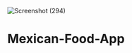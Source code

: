 ![Screenshot (294)](https://user-images.githubusercontent.com/107311665/212905182-9b01db68-47a6-499a-99ce-9b6a1ffc71e7.png)
# Mexican-Food-App
